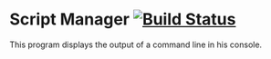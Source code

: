 # Script Manager [![Build Status](https://travis-ci.org/Sorondare/an-python-scripts.svg?branch=master)](https://travis-ci.org/Sorondare/an-python-scripts)

This program displays the output of a command line in his console.

